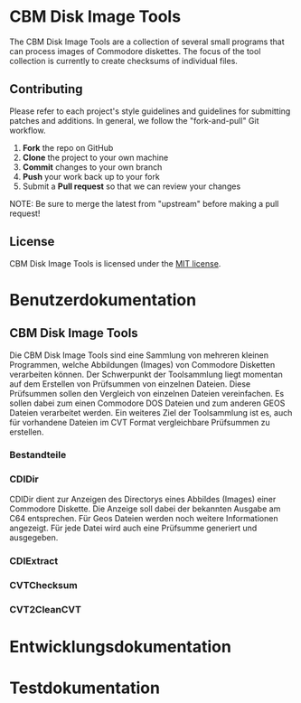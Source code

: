 # CBM Disk Image Tools

The CBM Disk Image Tools are a collection of several small programs that can process images of Commodore diskettes. The focus of the tool collection is currently to create checksums of individual files.

## Contributing

Please refer to each project's style guidelines and guidelines for submitting patches and additions. In general, we follow the "fork-and-pull" Git workflow.

 1. **Fork** the repo on GitHub
 2. **Clone** the project to your own machine
 3. **Commit** changes to your own branch
 4. **Push** your work back up to your fork
 5. Submit a **Pull request** so that we can review your changes

NOTE: Be sure to merge the latest from "upstream" before making a pull request!

## License

CBM Disk Image Tools is licensed under the [MIT license](LICENSE).

# Benutzerdokumentation
## CBM Disk Image Tools

Die CBM Disk Image Tools sind eine Sammlung von mehreren kleinen Programmen, welche Abbildungen (Images) von Commodore Disketten verarbeiten können. Der Schwerpunkt der Toolsammlung liegt momentan auf dem Erstellen von Prüfsummen von einzelnen Dateien. Diese Prüfsummen sollen den Vergleich von einzelnen Dateien vereinfachen. Es sollen dabei zum einen Commodore DOS Dateien und zum anderen GEOS Dateien verarbeitet werden.
Ein weiteres Ziel der Toolsammlung ist es, auch für vorhandene Dateien im CVT Format vergleichbare Prüfsummen zu erstellen.

### Bestandteile

### CDIDir

CDIDir dient zur Anzeigen des Directorys eines  Abbildes (Images) einer Commodore Diskette. Die Anzeige soll dabei der bekannten Ausgabe am C64 entsprechen. Für Geos Dateien werden noch weitere Informationen angezeigt. Für jede Datei wird auch eine Prüfsumme generiert und ausgegeben.

### CDIExtract

### CVTChecksum

### CVT2CleanCVT

# Entwicklungsdokumentation

# Testdokumentation